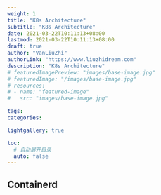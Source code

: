 ```yaml
---
weight: 1
title: "K8s Architecture"
subtitle: "K8s Architecture"
date: 2021-03-22T10:11:13+08:00
lastmod: 2021-03-22T10:11:13+08:00
draft: true
author: "VanLiuZhi"
authorLink: "https://www.liuzhidream.com"
description: "K8s Architecture"
# featuredImagePreview: "images/base-image.jpg"
# featuredImage: "/images/base-image.jpg"
# resources:
# - name: "featured-image"
#   src: "images/base-image.jpg"

tags: 
categories: 

lightgallery: true

toc:
  # 自动展开目录
  auto: false
---
```




<!--more-->

## Containerd 

